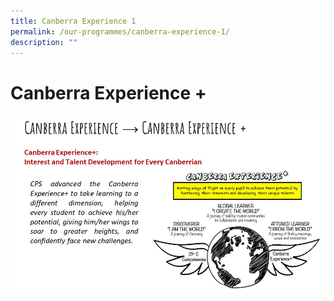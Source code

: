 ```yaml
---
title: Canberra Experience 1
permalink: /our-programmes/canberra-experience-1/
description: ""
---
```

# Canberra Experience +

![](/images/Slide8.jpg)